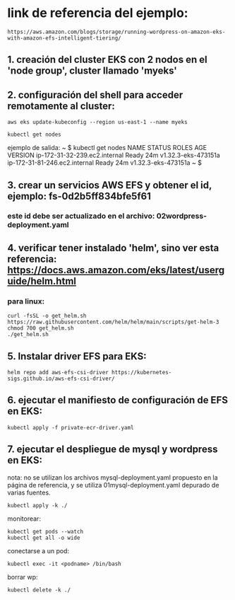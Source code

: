 # link de referencia del ejemplo:
    https://aws.amazon.com/blogs/storage/running-wordpress-on-amazon-eks-with-amazon-efs-intelligent-tiering/

## 1. creación del cluster EKS con 2 nodos en el 'node group', cluster llamado 'myeks'

## 2. configuración del shell para acceder remotamente al cluster:

    aws eks update-kubeconfig --region us-east-1 --name myeks

    kubectl get nodes

ejemplo de salida:
~ $ kubectl get nodes
NAME                            STATUS   ROLES    AGE   VERSION
ip-172-31-32-239.ec2.internal   Ready    <none>   24m   v1.32.3-eks-473151a
ip-172-31-81-246.ec2.internal   Ready    <none>   24m   v1.32.3-eks-473151a
~ $

## 3. crear un servicios AWS EFS y obtener el id, ejemplo: fs-0d2b5ff834bfe5f61
### este id debe ser actualizado en el archivo: 02wordpress-deployment.yaml

## 4. verificar tener instalado 'helm', sino ver esta referencia: https://docs.aws.amazon.com/eks/latest/userguide/helm.html

### para linux:

    curl -fsSL -o get_helm.sh https://raw.githubusercontent.com/helm/helm/main/scripts/get-helm-3
    chmod 700 get_helm.sh
    ./get_helm.sh

## 5. Instalar driver EFS para EKS:

    helm repo add aws-efs-csi-driver https://kubernetes-sigs.github.io/aws-efs-csi-driver/

## 6. ejecutar el manifiesto de configuración de EFS en EKS:

    kubectl apply -f private-ecr-driver.yaml

## 7. ejecutar el despliegue de mysql y wordpress en EKS:

nota: no se utilizan los archivos mysql-deployment.yaml propuesto en la página de referencia, y se utiliza 01mysql-deployment.yaml depurado de varias fuentes.

    kubectl apply -k ./

monitorear:
    
    kubectl get pods --watch
    kubectl get all -o wide

conectarse a un pod:

    kubectl exec -it <podname> /bin/bash

borrar wp:
    
    kubectl delete -k ./
